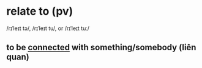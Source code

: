 # relate to (pv)

/rɪˈleɪt tə/, /rɪˈleɪt tu/, or /rɪˈleɪt tuː/

## to be [connected](../c/connected-adj.md#having-a-link-between-them-liên-quan) with something/somebody (liên quan)